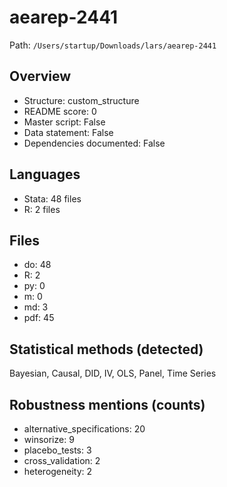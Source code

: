 # aearep-2441

Path: `/Users/startup/Downloads/lars/aearep-2441`

## Overview
- Structure: custom_structure
- README score: 0
- Master script: False
- Data statement: False
- Dependencies documented: False

## Languages
- Stata: 48 files
- R: 2 files

## Files
- do: 48
- R: 2
- py: 0
- m: 0
- md: 3
- pdf: 45

## Statistical methods (detected)
Bayesian, Causal, DID, IV, OLS, Panel, Time Series

## Robustness mentions (counts)
- alternative_specifications: 20
- winsorize: 9
- placebo_tests: 3
- cross_validation: 2
- heterogeneity: 2
